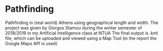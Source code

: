 # Pathfinding
Pathfinding in (real world) Athens using geographical length and width.
The project was given by Giorgos Stamou during the winter semester of 2018/2019 in my Artificial Intelligence class at NTUA
The final output is .kml file, which can be uploaded and viewed using a Map Tool (in the report the Google Maps API is used)
